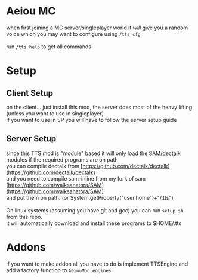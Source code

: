 # Aeiou MC

when first joining a MC server/singleplayer world it *will* give you a random voice which you may want to configure using `/tts cfg`<br>
<br>
run `/tts help` to get all commands

# Setup

## Client Setup
on the client... just install this mod, the server does most of the heavy lifting (unless you want to use in singleplayer)<br>
if you want to use in SP you will have to follow the server setup guide<br>

## Server Setup
since this TTS mod is "module" based it will only load the SAM/dectalk modules if the required programs are on path<br>
you can compile dectalk from [https://github.com/dectalk/dectalk](https://github.com/dectalk/dectalk)<br>
and you need to compile sam-inline from my fork of sam [https://github.com/walksanatora/SAM](https://github.com/walksanatora/SAM)<br>
and put them on path. (or System.getProperty("user.home")+"/.tts")<br>
<br>
On linux systems (assuming you have git and gcc) you can run `setup.sh` from this repo.<br>
it will automatically download and install these programs to $HOME/.tts

# Addons
if you want to make addon all you have to do is implement TTSEngine and add a factory function to `AeiouMod.engines`<br>
